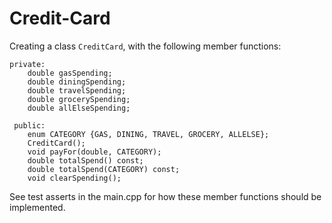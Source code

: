# Credit-Card

Creating a class `CreditCard`, with the following member functions:

```
private:
    double gasSpending;
    double diningSpending;
    double travelSpending;
    double grocerySpending;
    double allElseSpending;
    
 public:
    enum CATEGORY {GAS, DINING, TRAVEL, GROCERY, ALLELSE};
    CreditCard();
    void payFor(double, CATEGORY); 
    double totalSpend() const;
    double totalSpend(CATEGORY) const;
    void clearSpending();
```
See test asserts in the main.cpp for how these member functions should be implemented.
